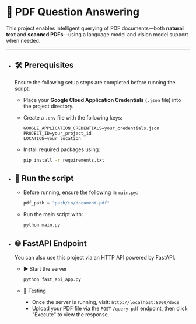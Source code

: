 # 📄 PDF Question Answering

This project enables intelligent querying of PDF documents—both **natural text** and **scanned PDFs**—using a language model and vision model support when needed.

---

* ## 🛠️ Prerequisites

    Ensure the following setup steps are completed before running the script:

    - Place your **Google Cloud Application Credentials** (`.json` file) into the project directory.
    
    - Create a `.env` file with the following keys:
        ```env
        GOOGLE_APPLICATION_CREDENTIALS=your_credentials.json
        PROJECT_ID=your_project_id
        LOCATION=your_location
        ```
    
    - Install required packages using:
        ```bash
        pip install -r requirements.txt
        ```

* ## 🚀 Run the script

    - Before running, ensure the following in `main.py`:
        ```python
        pdf_path = "path/to/document.pdf"
        ```
    
    - Run the main script with:
        ```bash
        python main.py
        ```

* ## 🌐 FastAPI Endpoint

    You can also use this project via an HTTP API powered by FastAPI.
    
    - ▶️ Start the server
        ```bash
        python fast_api_app.py
        ```

    - 📮 Testing
        - Once the server is running, visit: `http://localhost:8000/docs`
        - Upload your PDF file via the `POST` `/query-pdf` endpoint, then click "Execute" to view the response.
      
